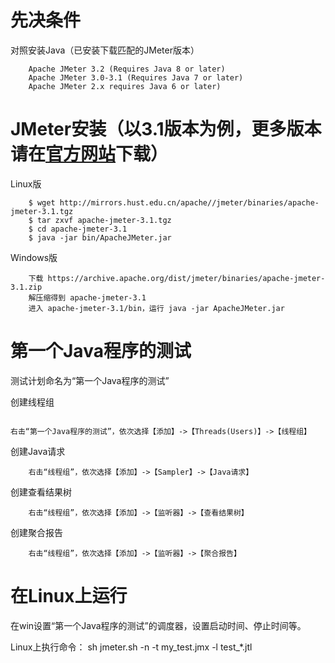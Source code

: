 
# 先决条件

对照安装Java（已安装下载匹配的JMeter版本）

        Apache JMeter 3.2 (Requires Java 8 or later)
        Apache JMeter 3.0-3.1 (Requires Java 7 or later)
        Apache JMeter 2.x requires Java 6 or later)

# JMeter安装（以3.1版本为例，更多版本请在[官方网站](https://archive.apache.org/dist/jmeter/binaries/)下载）

Linux版

        $ wget http://mirrors.hust.edu.cn/apache//jmeter/binaries/apache-jmeter-3.1.tgz
        $ tar zxvf apache-jmeter-3.1.tgz
        $ cd apache-jmeter-3.1
        $ java -jar bin/ApacheJMeter.jar

Windows版

        下载 https://archive.apache.org/dist/jmeter/binaries/apache-jmeter-3.1.zip
        解压缩得到 apache-jmeter-3.1
        进入 apache-jmeter-3.1/bin，运行 java -jar ApacheJMeter.jar

# 第一个Java程序的测试

测试计划命名为“第一个Java程序的测试”

创建线程组

        右击“第一个Java程序的测试”，依次选择【添加】->【Threads(Users)】->【线程组】

创建Java请求

        右击“线程组”，依次选择【添加】->【Sampler】->【Java请求】

创建查看结果树

        右击“线程组”，依次选择【添加】->【监听器】->【查看结果树】

创建聚合报告

        右击“线程组”，依次选择【添加】->【监听器】->【聚合报告】

# 在Linux上运行

在win设置“第一个Java程序的测试”的调度器，设置启动时间、停止时间等。

Linux上执行命令： sh jmeter.sh -n -t my_test.jmx -l test_*.jtl

